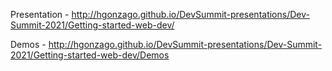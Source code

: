Presentation - http://hgonzago.github.io/DevSummit-presentations/Dev-Summit-2021/Getting-started-web-dev/

Demos - http://hgonzago.github.io/DevSummit-presentations/Dev-Summit-2021/Getting-started-web-dev/Demos
